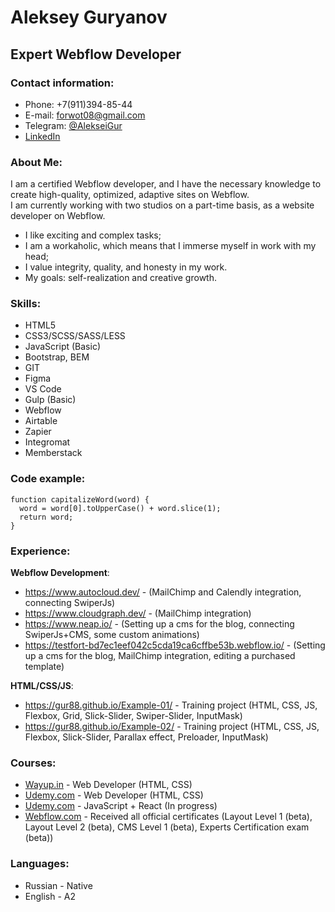 # Aleksey Guryanov
## Expert Webflow Developer
### Contact information:
- Phone: +7(911)394-85-44
- E-mail: forwot08@gmail.com
- Telegram: [@AlekseiGur][2]
- [LinkedIn][1]

### About Me:
I am a certified Webflow developer, and I have the necessary knowledge to create high-quality, optimized, adaptive sites on Webflow. <br>
I am currently working with two studios on a part-time basis, as a website developer on Webflow.
- I like exciting and complex tasks;
- I am a workaholic, which means that I immerse myself in work with my head;
- I value integrity, quality, and honesty in my work.
- My goals: self-realization and creative growth.

### Skills:
- HTML5
- CSS3/SCSS/SASS/LESS
- JavaScript (Basic)
- Bootstrap, BEM
- GIT
- Figma
- VS Code
- Gulp (Basic)
- Webflow
- Airtable
- Zapier
- Integromat
- Memberstack

### Code example:
```
function capitalizeWord(word) {
  word = word[0].toUpperCase() + word.slice(1);
  return word;
}
```
### Experience:
**Webflow Development**:

- https://www.autocloud.dev/ - (MailChimp and Calendly integration, connecting SwiperJs)
- https://www.cloudgraph.dev/ - (MailChimp integration)
- https://www.neap.io/ - (Setting up a cms for the blog, connecting SwiperJs+CMS, some custom animations)
- https://testfort-bd7ec1eef042c5cda19ca6cffbe53b.webflow.io/ - (Setting up a cms for the blog, MailChimp integration, editing a purchased template)


**HTML/CSS/JS**:

- https://gur88.github.io/Example-01/ - Training project (HTML, CSS, JS, Flexbox, Grid, Slick-Slider, Swiper-Slider, InputMask)
- https://gur88.github.io/Example-02/ - Training project (HTML, CSS, JS, Flexbox, Slick-Slider, Parallax effect, Preloader, InputMask)

### Сourses:
- [Wayup.in][6] - Web Developer (HTML, CSS)
- [Udemy.com][3] - Web Developer (HTML, CSS)
- [Udemy.com][4] - JavaScript + React (In progress)
- [Webflow.com][5] - Received all official certificates (Layout Level 1 (beta), Layout Level 2 (beta), CMS Level 1 (beta), Experts Certification exam (beta))

### Languages:
- Russian - Native
- English - A2

[1]: https://www.linkedin.com/in/aleksey-guryanov-418628110/ "LinkedIn"
[2]: https://t.me/AlekseiGur "@AlekseiGur"
[3]: https://www.udemy.com/course/webdeveloper/ "Udemy Web-Developer"
[4]: https://www.udemy.com/course/javascript_full/ "Udemy JavaScript + React"
[5]: https://university.webflow.com/certification-exams "Webflow Certifications"
[6]: https://wayup.in/ "Wayup.in"